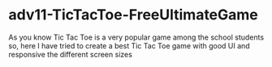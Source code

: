 # adv11-TicTacToe-FreeUltimateGame
 As you know Tic Tac Toe is a very popular game among the school students so, here I have tried to create a best Tic Tac Toe game with good UI and responsive the different screen sizes
